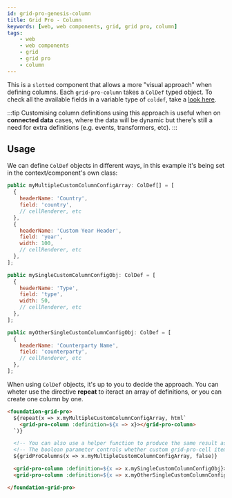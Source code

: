 ```yaml
---
id: grid-pro-genesis-column
title: Grid Pro - Column
keywords: [web, web components, grid, grid pro, column]
tags:
    - web
    - web components
    - grid
    - grid pro
    - column
---
```


This is a `slotted` component that allows a more "visual approach" when defining columns. Each `grid-pro-column` takes a `ColDef` typed object. To check all the available fields in a variable type of `coldef`, take a [look here](https://www.ag-grid.com/javascript-data-grid/column-properties/).

:::tip 
Customising column definitions using this approach is useful when on **connected data** cases, where the data will be dynamic but there's still a need for extra definitions (e.g. events, transformers, etc).
:::

## Usage

We can define `ColDef` objects in different ways, in this example it's being set in the context/component's own class:

```jsx title="ColDef array setting custom headerName and others"
public myMultipleCustomColumnConfigArray: ColDef[] = [
  {
    headerName: 'Country',
    field: 'country',
    // cellRenderer, etc
  },
  {
    headerName: 'Custom Year Header',
    field: 'year',
    width: 100,
    // cellRenderer, etc
  },
];
```

```jsx title="Two ColDef objects setting custom headerName and others"
public mySingleCustomColumnConfigObj: ColDef = [
  {
    headerName: 'Type',
    field: 'type',
    width: 50,
    // cellRenderer, etc
  },
];

public myOtherSingleCustomColumnConfigObj: ColDef = [
  {
    headerName: 'Counterparty Name',
    field: 'counterparty',
    // cellRenderer, etc
  },
];
```

When using `ColDef` objects, it's up to you to decide the approach. You can wheter use the directive **repeat** to iteract an array of definitions, or you can create one column by one. 

```html title="Using the ColDef array of objects with an extra single object"
<foundation-grid-pro>
  ${repeat(x => x.myMultipleCustomColumnConfigArray, html`
    <grid-pro-column :definition=${x => x}></grid-pro-column>
  `)}

  <!-- You can also use a helper function to produce the same result as above -->
  <!-- The boolean parameter controls whether custom grid-pro-cell items are included; they are included by default -->
  ${gridProColumns(x => x.myMultipleCustomColumnConfigArray, false)}

  <grid-pro-column :definition=${x => x.mySingleCustomColumnConfigObj}></grid-pro-column>
  <grid-pro-column :definition=${x => x.myOtherSingleCustomColumnConfigObj}></grid-pro-column>

</foundation-grid-pro>
```
